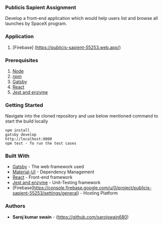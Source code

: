 ### Publicis Sapient Assignment

Develop a front-end application which would help users list and browse all launches by SpaceX program.

### Application

1. [Firebase] (https://publicis-sapient-55253.web.app/)

### Prerequisites

1. [Node](http://nodejs.org/)
2. [npm](https://npmjs.org/)
3. [Gatsby](https://www.gatsbyjs.org/docs/quick-start/)
4. [React](https://reactjs.org/docs/getting-started.html)
5. [Jest and enzyme](https://jestjs.io/docs/en/tutorial-react)



### Getting Started

Navigate into the cloned repository and use below mentioned command to start the build locally

    npm install
    gatsby develop
    http://localhost:8000
    npm test - To run the test cases
    

### Built With

* [Gatsby](https://www.gatsbyjs.org) - The web framework used
* [Material-UI](https://material-ui.com/) - Dependency Management
* [React](https://reactjs.org/docs/getting-started.html) - Front-end framework
* [Jest and enzyme](https://jestjs.io/docs/en/tutorial-react) - Unit-Testing framework
* [Firebase]https://console.firebase.google.com/u/0/project/publicis-sapient-55253/settings/general) - Hosting Platform

### Authors

* **Saroj kumar swain** - (https://github.com/sarojswain680)

